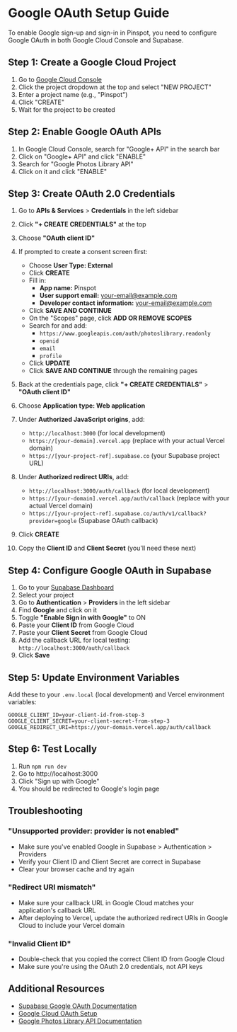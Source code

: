 # Google OAuth Setup Guide

To enable Google sign-up and sign-in in Pinspot, you need to configure Google OAuth in both Google Cloud Console and Supabase.

## Step 1: Create a Google Cloud Project

1. Go to [Google Cloud Console](https://console.cloud.google.com/)
2. Click the project dropdown at the top and select "NEW PROJECT"
3. Enter a project name (e.g., "Pinspot")
4. Click "CREATE"
5. Wait for the project to be created

## Step 2: Enable Google OAuth APIs

1. In Google Cloud Console, search for "Google+ API" in the search bar
2. Click on "Google+ API" and click "ENABLE"
3. Search for "Google Photos Library API"
4. Click on it and click "ENABLE"

## Step 3: Create OAuth 2.0 Credentials

1. Go to **APIs & Services** > **Credentials** in the left sidebar
2. Click **"+ CREATE CREDENTIALS"** at the top
3. Choose **"OAuth client ID"**
4. If prompted to create a consent screen first:
   - Choose **User Type: External**
   - Click **CREATE**
   - Fill in:
     - **App name:** Pinspot
     - **User support email:** your-email@example.com
     - **Developer contact information:** your-email@example.com
   - Click **SAVE AND CONTINUE**
   - On the "Scopes" page, click **ADD OR REMOVE SCOPES**
   - Search for and add:
     - `https://www.googleapis.com/auth/photoslibrary.readonly`
     - `openid`
     - `email`
     - `profile`
   - Click **UPDATE**
   - Click **SAVE AND CONTINUE** through the remaining pages

5. Back at the credentials page, click **"+ CREATE CREDENTIALS"** > **"OAuth client ID"**
6. Choose **Application type: Web application**
7. Under **Authorized JavaScript origins**, add:
   - `http://localhost:3000` (for local development)
   - `https://[your-domain].vercel.app` (replace with your actual Vercel domain)
   - `https://[your-project-ref].supabase.co` (your Supabase project URL)

8. Under **Authorized redirect URIs**, add:
   - `http://localhost:3000/auth/callback` (for local development)
   - `https://[your-domain].vercel.app/auth/callback` (replace with your actual Vercel domain)
   - `https://[your-project-ref].supabase.co/auth/v1/callback?provider=google` (Supabase OAuth callback)

9. Click **CREATE**
10. Copy the **Client ID** and **Client Secret** (you'll need these next)

## Step 4: Configure Google OAuth in Supabase

1. Go to your [Supabase Dashboard](https://app.supabase.com/)
2. Select your project
3. Go to **Authentication** > **Providers** in the left sidebar
4. Find **Google** and click on it
5. Toggle **"Enable Sign in with Google"** to ON
6. Paste your **Client ID** from Google Cloud
7. Paste your **Client Secret** from Google Cloud
8. Add the callback URL for local testing: `http://localhost:3000/auth/callback`
9. Click **Save**

## Step 5: Update Environment Variables

Add these to your `.env.local` (local development) and Vercel environment variables:

```
GOOGLE_CLIENT_ID=your-client-id-from-step-3
GOOGLE_CLIENT_SECRET=your-client-secret-from-step-3
GOOGLE_REDIRECT_URI=https://your-domain.vercel.app/auth/callback
```

## Step 6: Test Locally

1. Run `npm run dev`
2. Go to http://localhost:3000
3. Click "Sign up with Google"
4. You should be redirected to Google's login page

## Troubleshooting

### "Unsupported provider: provider is not enabled"
- Make sure you've enabled Google in Supabase > Authentication > Providers
- Verify your Client ID and Client Secret are correct in Supabase
- Clear your browser cache and try again

### "Redirect URI mismatch"
- Make sure your callback URL in Google Cloud matches your application's callback URL
- After deploying to Vercel, update the authorized redirect URIs in Google Cloud to include your Vercel domain

### "Invalid Client ID"
- Double-check that you copied the correct Client ID from Google Cloud
- Make sure you're using the OAuth 2.0 credentials, not API keys

## Additional Resources

- [Supabase Google OAuth Documentation](https://supabase.com/docs/guides/auth/social-login/auth-google)
- [Google Cloud OAuth Setup](https://developers.google.com/identity/protocols/oauth2/web-server-flow)
- [Google Photos Library API Documentation](https://developers.google.com/photos/library/guides/overview)
